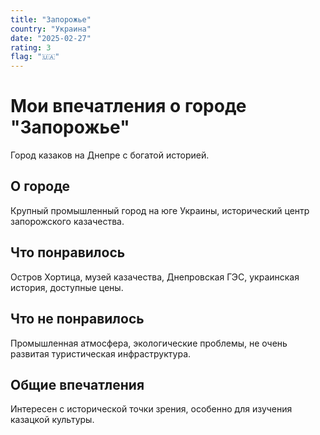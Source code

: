 ```yaml
---
title: "Запорожье"
country: "Украина"
date: "2025-02-27"
rating: 3
flag: "🇺🇦"
---
```


# Мои впечатления о городе "Запорожье"

Город казаков на Днепре с богатой историей.

## О городе

Крупный промышленный город на юге Украины, исторический центр запорожского казачества.

## Что понравилось

Остров Хортица, музей казачества, Днепровская ГЭС, украинская история, доступные цены.

## Что не понравилось

Промышленная атмосфера, экологические проблемы, не очень развитая туристическая инфраструктура.

## Общие впечатления

Интересен с исторической точки зрения, особенно для изучения казацкой культуры.
